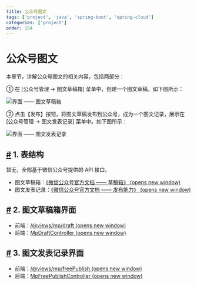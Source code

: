 ```yaml
---
title: 公众号图文
tags: ['project', 'java', 'spring-boot', 'spring-cloud']
categories: ['project']
order: 154
---
```

# 公众号图文

本章节，讲解公众号图文的相关内容，包括两部分：

 ① 在 [公众号管理 -> 图文草稿箱] 菜单中，创建一个图文草稿。如下图所示：

 ![界面 —— 图文草稿箱](https://doc.iocoder.cn/img/%E5%85%AC%E4%BC%97%E5%8F%B7%E6%89%8B%E5%86%8C/%E5%85%AC%E4%BC%97%E5%8F%B7%E5%9B%BE%E6%96%87/%E7%95%8C%E9%9D%A2-%E5%9B%BE%E6%96%87%E8%8D%89%E7%A8%BF%E7%AE%B1.png)

 ② 点击【发布】按钮，将图文草稿发布到公众号，成为一个图文记录，展示在 [公众号管理 -> 图文发表记录] 菜单中。如下图所示：

 ![界面 —— 图文发表记录](https://doc.iocoder.cn/img/%E5%85%AC%E4%BC%97%E5%8F%B7%E6%89%8B%E5%86%8C/%E5%85%AC%E4%BC%97%E5%8F%B7%E5%9B%BE%E6%96%87/%E7%95%8C%E9%9D%A2-%E5%9B%BE%E6%96%87%E5%8F%91%E8%A1%A8%E8%AE%B0%E5%BD%95.png)

 ## [#](#_1-表结构) 1. 表结构

 暂无，全部基于微信公众号提供的 API 接口。

 * 图文草稿箱：[《微信公众号官方文档 —— 草稿箱》  (opens new window)](https://developers.weixin.qq.com/doc/offiaccount/Draft_Box/Add_draft.html)
* 图文发表记录：[《微信公众号官方文档 —— 发布能力》  (opens new window)](https://developers.weixin.qq.com/doc/offiaccount/Publish/Publish.html)

 ## [#](#_2-图文草稿箱界面) 2. 图文草稿箱界面

 * 前端：[/@views/mp/draft  (opens new window)](https://github.com/yudaocode/yudao-ui-admin-vue2/blob/master/src/views/mp/draft/index.vue)
* 后端：[MpDraftController  (opens new window)](https://github.com/YunaiV/ruoyi-vue-pro/blob/master/yudao-module-mp/yudao-module-mp-biz/src/main/java/cn/iocoder/yudao/module/mp/controller/admin/news/MpDraftController.java)

 ## [#](#_3-图文发表记录界面) 3. 图文发表记录界面

 * 前端：[/@views/mp/freePublish  (opens new window)](https://github.com/yudaocode/yudao-ui-admin-vue2/blob/master/src/views/mp/freePublish/index.vue)
* 后端：[MpFreePublishController  (opens new window)](https://github.com/YunaiV/ruoyi-vue-pro/blob/master/yudao-module-mp/yudao-module-mp-biz/src/main/java/cn/iocoder/yudao/module/mp/controller/admin/news/MpFreePublishController.java)

